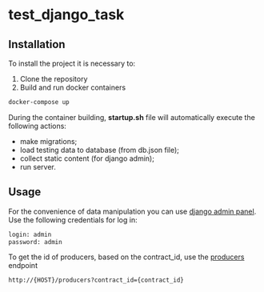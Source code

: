 # test_django_task

## Installation
To install the project it is necessary to:
1. Clone the repository
2. Build and run docker containers
```bash
docker-compose up
```

During the container building, **startup.sh** file will automatically execute the following actions:
- make migrations;
- load testing data to database (from db.json file);
- collect static content (for django admin);
- run server.


## Usage
For the convenience of data manipulation you can use [django admin panel](http://127.0.0.1:8080/admin/).
Use the following credentials for log in:
```bash
login: admin
password: admin
```

To get the id of producers, based on the contract_id, use the [producers](http://127.0.0.1:8080/producers?contract_id=1) endpoint
```bash
http://{HOST}/producers?contract_id={contract_id}
```
